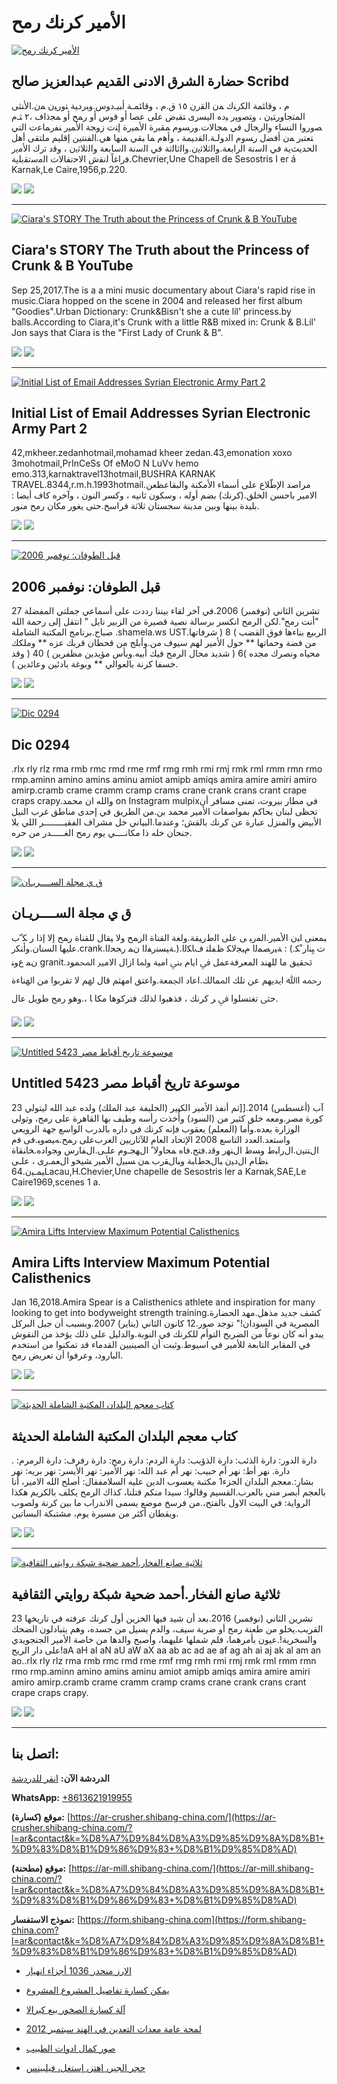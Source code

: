 # الأمير كرنك رمح

<a href="https://swt.shibang-china.com/?l=ar&img&k=%D8%A7%D9%84%D8%A3%D9%85%D9%8A%D8%B1+%D9%83%D8%B1%D9%86%D9%83+%D8%B1%D9%85%D8%AD" target="_blank">![الأمير كرنك رمح](http://static.shibang-china.com/all-800x300/451.jpg)</a>

## حضارة الشرق الادنى القديم عبدالعزيز صالح Scribd
ﻡ ، ﻭﻗﺎﺌﻤﺔ ﺍﻟﻜﺭﻨﻙ ﻤﻥ ﺍﻟﻘﺭﻥ ١٥ ﻕ.ﻡ ، ﻭﻗﺎﺌﻤـﺔ ﺃﺒﻴـﺩﻭﺱ.ﻭﺒﺭﺩﻴﺔ ﺘﻭﺭﻴﻥ ﻤﻥ.ﺍﻷﻨﺜﻰ ﺍﻟﻤﺘﺠﺎﻭﺭﺘﻴﻥ ، ﻭﺘﺼﻭﻴﺭ ﻴﺩﻩ ﺍﻟﻴﺴﺭﻯ ﺘﻘﺒﺽ ﻋﻠﻰ ﻋﺼﺎ ﺃﻭ ﻗﻭﺱ ﺃﻭ ﺭﻤﺢ ﺃﻭ ﻤﺠﺫﺍﻑ ،٢ ﺜـﻡ ﺼﻭﺭﻭﺍ ﺍﻟﻨﺴﺎﺀ ﻭﺍﻟﺭﺠﺎل ﻓﻲ ﻤﺠﺎﻻﺕ.ﻭﺭﺴﻭﻡ ﻤﻘﺒﺭﺓ ﺍﻷﻤﻴﺭﺓ ﺇﺘﺕ ﺯﻭﺠﺔ ﺍﻷﻤﻴﺭ ﻨﻔﺭﻤﺎﻋﺕ ﺍﻟﺘﻲ ﺘﻌﺘﺒﺭ ﻤﻥ ﺃﻓﻀل ﺭﺴﻭﻡ ﺍﻟﺩﻭﻟـﺔ.ﺍﻟﻘﺩﻴﻤﺔ ، ﻭﺃﻫﻡ ﻤﺎ ﺒﻘﻲ ﻤﻨﻬﺎ ﻫﻲ.الفنتين إقليم ملتقى أهل الحديثﻳﺔ ﻓﻲ اﻟﺳﻧﺔ اﻟراﺑﻌﺔ.واﻟﺛﻼﺛﻳن.واﻟﺛﺎﻟﺛﺔ ﻓﻲ اﻟﺳﻧﺔ اﻟﺳﺎﺑﻌﺔ واﻟﺛﻼﺛﻳن ، وﻗد ﺗرك اﻷﻣﻳر ﻓراﻏﺎً ﻟﻧﻘش اﻻﺣﺗﻔﺎﻻت اﻟﻣﺳﺗﻘﺑﻠﻳﺔ.Chevrier,Une Chapell de Sesostris I er á Karnak,Le Caire,1956,p.220.


<a href="https://whatsapp.shibangsoft.com/WhatsApp.php" target="_blank" title="WhatsApp">![](http://static.shibang-china.com/icon/whatsapp.png)</a> <a href="https://swt.shibang-china.com/?l=ar&icon&k=%D8%A7%D9%84%D8%A3%D9%85%D9%8A%D8%B1+%D9%83%D8%B1%D9%86%D9%83+%D8%B1%D9%85%D8%AD" target="_blank">![](http://static.shibang-china.com/icon/chat-ar.png)</a>

---

<a href="https://swt.shibang-china.com/?l=ar&img&k=%D8%A7%D9%84%D8%A3%D9%85%D9%8A%D8%B1+%D9%83%D8%B1%D9%86%D9%83+%D8%B1%D9%85%D8%AD" target="_blank">![Ciara&#39;s STORY The Truth about the Princess of Crunk &amp; B YouTube](http://static.shibang-china.com/all-800x300/593.jpg)</a>

## Ciara&#39;s STORY The Truth about the Princess of Crunk &amp; B YouTube
Sep 25,2017.The is a a mini music documentary about Ciara&#39;s rapid rise in music.Ciara hopped on the scene in 2004 and released her first album &quot;Goodies&quot;.Urban Dictionary: Crunk&amp;Bisn&#39;t she a cute lil&#39; princess.by balls.According to Ciara,it&#39;s Crunk with a little R&amp;B mixed in: Crunk &amp; B.Lil&#39; Jon says that Ciara is the &quot;First Lady of Crunk &amp; B&quot;.


<a href="https://whatsapp.shibangsoft.com/WhatsApp.php" target="_blank" title="WhatsApp">![](http://static.shibang-china.com/icon/whatsapp.png)</a> <a href="https://swt.shibang-china.com/?l=ar&icon&k=%D8%A7%D9%84%D8%A3%D9%85%D9%8A%D8%B1+%D9%83%D8%B1%D9%86%D9%83+%D8%B1%D9%85%D8%AD" target="_blank">![](http://static.shibang-china.com/icon/chat-ar.png)</a>

---

<a href="https://swt.shibang-china.com/?l=ar&img&k=%D8%A7%D9%84%D8%A3%D9%85%D9%8A%D8%B1+%D9%83%D8%B1%D9%86%D9%83+%D8%B1%D9%85%D8%AD" target="_blank">![Initial List of Email Addresses Syrian Electronic Army Part 2](http://static.shibang-china.com/all-800x300/1386.jpg)</a>

## Initial List of Email Addresses Syrian Electronic Army Part 2
42,mkheer.zedanhotmail,mohamad kheer zedan.43,emonation xoxo 3mohotmail,PrInCeSs Of eMoO N LuVv hemo emo.313,karnaktravel13hotmail,BUSHRA KARNAK TRAVEL.8344,r.m.h.1993hotmail.مراصد الإطّلاع على أسماء الأمكنة والبقاعظعن الامير باحسن الخلق.(كرنك) بضم أوله ، وسكون ثانيه ، وكسر النون ، وآخره كاف أيضا : بليدة بينها وبين مدينة سجستان ثلاثة فراسخ.حتى يغور مكان رمح منور.


<a href="https://whatsapp.shibangsoft.com/WhatsApp.php" target="_blank" title="WhatsApp">![](http://static.shibang-china.com/icon/whatsapp.png)</a> <a href="https://swt.shibang-china.com/?l=ar&icon&k=%D8%A7%D9%84%D8%A3%D9%85%D9%8A%D8%B1+%D9%83%D8%B1%D9%86%D9%83+%D8%B1%D9%85%D8%AD" target="_blank">![](http://static.shibang-china.com/icon/chat-ar.png)</a>

---

<a href="https://swt.shibang-china.com/?l=ar&img&k=%D8%A7%D9%84%D8%A3%D9%85%D9%8A%D8%B1+%D9%83%D8%B1%D9%86%D9%83+%D8%B1%D9%85%D8%AD" target="_blank">![قبل الطوفان: نوفمبر 2006](http://static.shibang-china.com/all-800x300/202.jpg)</a>

## قبل الطوفان: نوفمبر 2006
27 تشرين الثاني (نوفمبر) 2006.في آخر لقاء بيننا رددت على أسماعي جملتي المفضلة &quot;أنت رمح&quot;.لكن الرمح انكسر برسالة نصية قصيرة من الزبير نايل &quot; انتقل إلى رحمة الله صباح.برنامج المكتبة الشاملة .shamela.ws UST.الربيع بناءها فوق القضب ) 8 ( شرفاتها من فضة وحماتها ** حول الأمير لهم سيوف من.وأبلج من قحطان قربك عزه ** وملكك محياه ونصرك مجده )6 ( شديد محال الرمح فيك أبيه.وبأس مؤيدين مظفرين ) 40 ( وقد خسفا كرنة بالعوالي ** وبوغة بادئين وعائدين ).


<a href="https://whatsapp.shibangsoft.com/WhatsApp.php" target="_blank" title="WhatsApp">![](http://static.shibang-china.com/icon/whatsapp.png)</a> <a href="https://swt.shibang-china.com/?l=ar&icon&k=%D8%A7%D9%84%D8%A3%D9%85%D9%8A%D8%B1+%D9%83%D8%B1%D9%86%D9%83+%D8%B1%D9%85%D8%AD" target="_blank">![](http://static.shibang-china.com/icon/chat-ar.png)</a>

---

<a href="https://swt.shibang-china.com/?l=ar&img&k=%D8%A7%D9%84%D8%A3%D9%85%D9%8A%D8%B1+%D9%83%D8%B1%D9%86%D9%83+%D8%B1%D9%85%D8%AD" target="_blank">![Dic 0294](http://static.shibang-china.com/all-800x300/1308.jpg)</a>

## Dic 0294
.rlx rly rlz rma rmb rmc rmd rme rmf rmg rmh rmi rmj rmk rml rmm rmn rmo rmp.aminn amino amins aminu amiot amipb amiqs amira amire amiri amiro amirp.cramb crame cramm cramp crams crane crank crans crant crape craps crapy.والله ان محمد on Instagram mulpixفي مطار بيروت، تمنى مسافر أن تحظى لبنان بحاكم بمواصفات الأمير محمد بن.من الطريق في إحدى مناطق غرب النيل الأبيض والمنزل عبارة عن كرنك بالقش؛ وعندما.البياني خل مشراف الفقيــــــــر اللي بلا جنحان خله ذا مكانــــي يوم رمح الغـــــدر من حره.


<a href="https://whatsapp.shibangsoft.com/WhatsApp.php" target="_blank" title="WhatsApp">![](http://static.shibang-china.com/icon/whatsapp.png)</a> <a href="https://swt.shibang-china.com/?l=ar&icon&k=%D8%A7%D9%84%D8%A3%D9%85%D9%8A%D8%B1+%D9%83%D8%B1%D9%86%D9%83+%D8%B1%D9%85%D8%AD" target="_blank">![](http://static.shibang-china.com/icon/chat-ar.png)</a>

---

<a href="https://swt.shibang-china.com/?l=ar&img&k=%D8%A7%D9%84%D8%A3%D9%85%D9%8A%D8%B1+%D9%83%D8%B1%D9%86%D9%83+%D8%B1%D9%85%D8%AD" target="_blank">![ق ي مجلة الســــريـان](http://static.shibang-china.com/all-800x300/1373.jpg)</a>

## ق ي مجلة الســــريـان
ﺒﻤﻌﻨﻰ ﺍﺒﻥ ﺍﻷﻤﻴﺭ.ﺍﻟﻤﺭﺒ ﻰ ﻋﻠﻰ ﺍﻟﻁﺭﻴﻘﺔ.ﻭﻟﻐﺔ ﺍﻟﻘﻨﺎﺓ ﺍﻟﺭﻤﺢ ﻭﻻ ﻴﻘﺎل ﻟﻠﻘﻨﺎﺓ ﺭﻤﺢ ﺇﻻ ﺇﺫﺍ ﺭ ﻜﹼﺏ ﻋﻠﻴﻬﺎ ﺍﻟﺴﻨﺎﻥ.ﻭﺃﻨﻜﺭ.crank.ﺕ ﻴِﻨﺍﺭﹾﻜ.) : ﺔﻴﺭﺼﻤﻟﺍ ﻡﻴﺠﻟﺎﻜ ﻅﻔﻠﺘ ﻑﺎﻜﻟﺍ.(.ﺔﻴﺴﻨﺭﻔﻟﺍ ﻥﻤ ﺭﺠﺤﻟﺍ ﻥﻤ ﻉﻭﻨ granit.ﲢﻘﻴﻖ ﻣﺎ ﻟﻠﻬﻨﺪ المعرفةﻋﻤﻞ ﰲ ﺍﻳﺎﻡ ﺑﲏ ﺍﻣﻴﺔ ﻭﳌﺎ ﺍﺯﺍﻝ ﺍﻻﻣﲑ ﺍﶈﻤﻮﺩ ﺭﲪﻪ ﺍﷲ ﺍﻳﺪﻳﻬﻢ ﻋﻦ ﺗﻠﻚ ﺍﳌﻤﺎﻟﻚ.ﺍﻋﺎﺩ ﺍﳉﻤﻌﺔ.ﻭﺍﻋﺘﻖ ﺍﻣﻬﺜﻢ ﻗﺎﻝ ﳍﻢ ﻻ ﺗﻘﺮﺑﻮﺍ ﻣﻦ ﺍﳍﻨﺎﺀﺓ ﺣﱴ ﺗﻐﺘﺴﻠﻮﺍ ﰲ ﺮ ﻛﺮﻧﻚ ، ﻓﺬﻫﺒﻮﺍ ﻟﺬﻟﻚ ﻓﺘﺮﻛﻮﻫﺎ ﻣﻜﺎ ﺎ ،.ﻭﻫﻮ ﺭﻣﺢ ﻃﻮﻳﻞ ﻋﺎﻝ.


<a href="https://whatsapp.shibangsoft.com/WhatsApp.php" target="_blank" title="WhatsApp">![](http://static.shibang-china.com/icon/whatsapp.png)</a> <a href="https://swt.shibang-china.com/?l=ar&icon&k=%D8%A7%D9%84%D8%A3%D9%85%D9%8A%D8%B1+%D9%83%D8%B1%D9%86%D9%83+%D8%B1%D9%85%D8%AD" target="_blank">![](http://static.shibang-china.com/icon/chat-ar.png)</a>

---

<a href="https://swt.shibang-china.com/?l=ar&img&k=%D8%A7%D9%84%D8%A3%D9%85%D9%8A%D8%B1+%D9%83%D8%B1%D9%86%D9%83+%D8%B1%D9%85%D8%AD" target="_blank">![Untitled 5423 موسوعة تاريخ أقباط مصر](http://static.shibang-china.com/all-800x300/1445.jpg)</a>

## Untitled 5423 موسوعة تاريخ أقباط مصر
23 آب (أغسطس) 2014.[[ثم أنفذ الأمير الكبير (الخليفة عبد الملك) ولده عبد الله ليتولي كورة مصر.ومعه خلق كثير من (السود) وأُخذت رأسه وطيف بها القاهرة على رمح، وتولى الوزارة بعده.وأما (المعلم) يعقوب فإنه كرنك في داره بالدرب الواسع جهة الرويعي واستعد.العدد التاسع 2008 الإتحاد العام للآثاريين العربﻋﻠﻰ ﺭﻤﺢ.ﻪﻴﺼﻭﺒ.ﻓﻰ ﻓﻡ ﺍﻝﺘﻨﻴﻥ.ﺍﻝﺭﺍﺒﻁ ﻭﺴﻁ ﺍﻝﻨﻬﺭ ﻭﻗﺩ.ﻓﺘﺢ.ﻓﺎﻩ ﻤﺤﺎﻭﻻﹰ ﺍﻝﻬﺠـﻭﻡ ﻋﻠـﻰ.ﺍﻝﻔﺎﺭﺱ ﻭﺠﻭﺍﺩﻩ.ﺨﺎﻨﻘﺎﺓ ﻨﻅﺎﻡ ﺍﻝﺩﻴﻥ ﺒﺎﻝﺤﻁﺎﺒﺔ ﻭﺒﺎﻝﻘﺭﺏ ﻤﻥ ﺴﺒﻴل ﺍﻷﻤﻴﺭ ﺸﻴﺨﻭ ﺍﻝﻌﻤـﺭﻯ ، ﻋﻠـﻰ ﻴﻤـﻴﻥ.64Lacau,H.Chevier,Une chapelle de Sesostris ler a Karnak,SAE,Le Caire1969,scenes 1 a.


<a href="https://whatsapp.shibangsoft.com/WhatsApp.php" target="_blank" title="WhatsApp">![](http://static.shibang-china.com/icon/whatsapp.png)</a> <a href="https://swt.shibang-china.com/?l=ar&icon&k=%D8%A7%D9%84%D8%A3%D9%85%D9%8A%D8%B1+%D9%83%D8%B1%D9%86%D9%83+%D8%B1%D9%85%D8%AD" target="_blank">![](http://static.shibang-china.com/icon/chat-ar.png)</a>

---

<a href="https://swt.shibang-china.com/?l=ar&img&k=%D8%A7%D9%84%D8%A3%D9%85%D9%8A%D8%B1+%D9%83%D8%B1%D9%86%D9%83+%D8%B1%D9%85%D8%AD" target="_blank">![Amira Lifts Interview Maximum Potential Calisthenics](http://static.shibang-china.com/all-800x300/193.jpg)</a>

## Amira Lifts Interview Maximum Potential Calisthenics
Jan 16,2018.Amira Spear is a Calisthenics athlete and inspiration for many looking to get into bodyweight strength training.كشف جديد مذهل.مهد الحضارة المصرية في السودان!&quot; توجد صور.12 كانون الثاني (يناير) 2007.وبسبب أن جبل البركل يبدو أنه كان نوعاً من الضريح التوأم للكرنك في النوبة.والدليل على ذلك يؤخذ من النقوش في المقابر التابعة للأمير في اسيوط.وثبت أن الصينيين القدماء قد تمكنوا من استخدم البارود، وعرفوا أن تعريض رمح.


<a href="https://whatsapp.shibangsoft.com/WhatsApp.php" target="_blank" title="WhatsApp">![](http://static.shibang-china.com/icon/whatsapp.png)</a> <a href="https://swt.shibang-china.com/?l=ar&icon&k=%D8%A7%D9%84%D8%A3%D9%85%D9%8A%D8%B1+%D9%83%D8%B1%D9%86%D9%83+%D8%B1%D9%85%D8%AD" target="_blank">![](http://static.shibang-china.com/icon/chat-ar.png)</a>

---

<a href="https://swt.shibang-china.com/?l=ar&img&k=%D8%A7%D9%84%D8%A3%D9%85%D9%8A%D8%B1+%D9%83%D8%B1%D9%86%D9%83+%D8%B1%D9%85%D8%AD" target="_blank">![كتاب معجم البلدان المكتبة الشاملة الحديثة](http://static.shibang-china.com/all-800x300/1506.jpg)</a>

## كتاب معجم البلدان المكتبة الشاملة الحديثة
. دارة الدور: دارة الذئب: دارة الذؤيب: دارة الردم: دارة رمح: دارة رفرف: دارة الرمرم: دارة. نهر أط: نهر أم حبيب: نهر أم عبد الله: نهر الأمير: نهر الأيسر: نهر بريه: نهر بشار:.معجم البلدان الجزء1 مكتبة يعسوب الدين عليه السلامفقال: أصلح الله الامير، أنا بالعجم أبصر مني بالعرب.القسيم وقالوا: سيدا منكم قتلنا، كذاك الرمح يكلف بالكريم هكذا الرواية: في البيت الاول بالفتح،.من فرسخ موضع يسمى الاندراب ما بين كرنة ولصوب ويقطان أكثر من مسيرة يوم، مشتبكة البساتين.


<a href="https://whatsapp.shibangsoft.com/WhatsApp.php" target="_blank" title="WhatsApp">![](http://static.shibang-china.com/icon/whatsapp.png)</a> <a href="https://swt.shibang-china.com/?l=ar&icon&k=%D8%A7%D9%84%D8%A3%D9%85%D9%8A%D8%B1+%D9%83%D8%B1%D9%86%D9%83+%D8%B1%D9%85%D8%AD" target="_blank">![](http://static.shibang-china.com/icon/chat-ar.png)</a>

---

<a href="https://swt.shibang-china.com/?l=ar&img&k=%D8%A7%D9%84%D8%A3%D9%85%D9%8A%D8%B1+%D9%83%D8%B1%D9%86%D9%83+%D8%B1%D9%85%D8%AD" target="_blank">![ثلاثية صانع الفخار.أحمد ضحية شبكة روايتي الثقافية](http://static.shibang-china.com/all-800x300/1178.jpg)</a>

## ثلاثية صانع الفخار.أحمد ضحية شبكة روايتي الثقافية
23 تشرين الثاني (نوفمبر) 2016.بعد أن شيد فيها الخزين أول كرنك عرفته في تاريخها القريب.يخلو من طعنة رمح أو ضربة سيف، والدم يسيل من جسده، وهم يتبادلون الضحك والسخرية!.عيون بأمرهما، فلم شملها عليهما، وأصبح والدها من خاصة الأمير الجنجويدي على دار الريح!aA aH aI aN aU aW aX aa ab ac ad ae af ag ah ai aj ak al am an ao..rlx rly rlz rma rmb rmc rmd rme rmf rmg rmh rmi rmj rmk rml rmm rmn rmo rmp.aminn amino amins aminu amiot amipb amiqs amira amire amiri amiro amirp.cramb crame cramm cramp crams crane crank crans crant crape craps crapy.


<a href="https://whatsapp.shibangsoft.com/WhatsApp.php" target="_blank" title="WhatsApp">![](http://static.shibang-china.com/icon/whatsapp.png)</a> <a href="https://swt.shibang-china.com/?l=ar&icon&k=%D8%A7%D9%84%D8%A3%D9%85%D9%8A%D8%B1+%D9%83%D8%B1%D9%86%D9%83+%D8%B1%D9%85%D8%AD" target="_blank">![](http://static.shibang-china.com/icon/chat-ar.png)</a>

---
## اتصل بنا:

**الدردشة الآن:** [انقر للدردشة](https://swt.shibang-china.com?l=ar&contact&k=%D8%A7%D9%84%D8%A3%D9%85%D9%8A%D8%B1+%D9%83%D8%B1%D9%86%D9%83+%D8%B1%D9%85%D8%AD)

**WhatsApp:**  [+8613621919955](https://whatsapp.shibangsoft.com/WhatsApp.php)

**موقع (كسارة):** [https://ar-crusher.shibang-china.com/](https://ar-crusher.shibang-china.com/?l=ar&contact&k=%D8%A7%D9%84%D8%A3%D9%85%D9%8A%D8%B1+%D9%83%D8%B1%D9%86%D9%83+%D8%B1%D9%85%D8%AD)

**موقع (مطحنة):** [https://ar-mill.shibang-china.com/](https://ar-mill.shibang-china.com/?l=ar&contact&k=%D8%A7%D9%84%D8%A3%D9%85%D9%8A%D8%B1+%D9%83%D8%B1%D9%86%D9%83+%D8%B1%D9%85%D8%AD)

**نموذج الاستفسار:** [https://form.shibang-china.com](https://form.shibang-china.com?l=ar&contact&k=%D8%A7%D9%84%D8%A3%D9%85%D9%8A%D8%B1+%D9%83%D8%B1%D9%86%D9%83+%D8%B1%D9%85%D8%AD)

* [الارز منحدر 1036 أجزاء انهيار](../11/%D8%A7%D9%84%D8%A7%D8%B1%D8%B2%20%D9%85%D9%86%D8%AD%D8%AF%D8%B1%201036%20%D8%A3%D8%AC%D8%B2%D8%A7%D8%A1%20%D8%A7%D9%86%D9%87%D9%8A%D8%A7%D8%B1.md)

* [يمكن كسارة تفاصيل المشروع المشروع](../13/%D9%8A%D9%85%D9%83%D9%86%20%D9%83%D8%B3%D8%A7%D8%B1%D8%A9%20%D8%AA%D9%81%D8%A7%D8%B5%D9%8A%D9%84%20%D8%A7%D9%84%D9%85%D8%B4%D8%B1%D9%88%D8%B9%20%D8%A7%D9%84%D9%85%D8%B4%D8%B1%D9%88%D8%B9.md)

* [آلة كسارة الصخور بيع كيرالا](../12/%D8%A2%D9%84%D8%A9%20%D9%83%D8%B3%D8%A7%D8%B1%D8%A9%20%D8%A7%D9%84%D8%B5%D8%AE%D9%88%D8%B1%20%D8%A8%D9%8A%D8%B9%20%D9%83%D9%8A%D8%B1%D8%A7%D9%84%D8%A7.md)

* [لمحة عامة معدات التعدين في الهند سبتمبر 2012](../15/%D9%84%D9%85%D8%AD%D8%A9%20%D8%B9%D8%A7%D9%85%D8%A9%20%D9%85%D8%B9%D8%AF%D8%A7%D8%AA%20%D8%A7%D9%84%D8%AA%D8%B9%D8%AF%D9%8A%D9%86%20%D9%81%D9%8A%20%D8%A7%D9%84%D9%87%D9%86%D8%AF%20%D8%B3%D8%A8%D8%AA%D9%85%D8%A8%D8%B1%202012.md)

* [صور كمال ادوات الطبيب](../14/%D8%B5%D9%88%D8%B1%20%D9%83%D9%85%D8%A7%D9%84%20%D8%A7%D8%AF%D9%88%D8%A7%D8%AA%20%D8%A7%D9%84%D8%B7%D8%A8%D9%8A%D8%A8.md)

* [حجر الجير، إهتز، إستغل، فيلبينس](../11/%D8%AD%D8%AC%D8%B1%20%D8%A7%D9%84%D8%AC%D9%8A%D8%B1%D8%8C%20%D8%A5%D9%87%D8%AA%D8%B2%D8%8C%20%D8%A5%D8%B3%D8%AA%D8%BA%D9%84%D8%8C%20%D9%81%D9%8A%D9%84%D8%A8%D9%8A%D9%86%D8%B3.md)